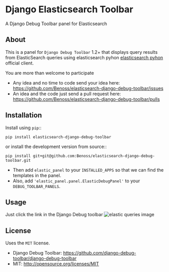 Django Elasticsearch Toolbar
======================

A Django Debug Toolbar panel for Elasticsearch

About
------------

This is a panel for `Django Debug Toolbar` 1.2+ that displays query results from
ElasticSearch queries using elasticsearch pyhon [elasticsearch pyhon](https://github.com/elasticsearch/elasticsearch-py) official client.

You are more than welcome to participate
* Any idea and no time to code send your idea here: https://github.com/Benoss/elasticsearch-django-debug-toolbar/issues
* An idea and the code just send a pull request here: https://github.com/Benoss/elasticsearch-django-debug-toolbar/pulls



Installation
------------

Install using ``pip``::

    pip install elasticsearch-django-debug-toolbar

or install the development version from source::

    pip install git+git@github.com:Benoss/elasticsearch-django-debug-toolbar.git

* Then add ``elastic_panel`` to your ``INSTALLED_APPS`` so that we can find the
templates in the panel. 
* Also, add ``'elastic_panel.panel.ElasticDebugPanel'`` to your ``DEBUG_TOOLBAR_PANELS``.

Usage
------------

Just click the link in the Django Debug toolbar
![elastic queries image](https://raw.github.com/Benoss/elasticsearch-django-debug-toolbar/master/doc/elastic_queries.png)

License
------------

Uses the `MIT` license.

* Django Debug Toolbar: https://github.com/django-debug-toolbar/django-debug-toolbar
* MIT: http://opensource.org/licenses/MIT
